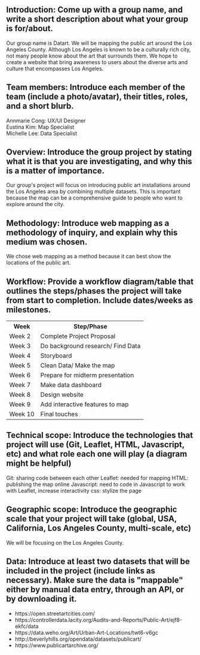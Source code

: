 ## Introduction: Come up with a group name, and write a short description about what your group is for/about.
Our group name is Datart. We will be mapping the public art around the Los Angeles County. Although Los Angeles is known to be a culturally rich city, not many people know about the art that surrounds them. We hope to create a website that bring awareness to users about the diverse arts and culture that encompasses Los Angeles.
## Team members: Introduce each member of the team (include a photo/avatar), their titles, roles, and a short blurb.
Annmarie Cong: UX/UI Designer<br/>
Eustina Kim: Map Specialist<br/>
Michelle Lee: Data Specialist<br/>
## Overview: Introduce the group project by stating what it is that you are investigating, and why this is a matter of importance.
Our group's project will focus on introducing public art installations around the Los Angeles area by combining multiple datasets. This is important because the map can be a comprehensive guide to people who want to explore around the city. 
## Methodology: Introduce web mapping as a methodology of inquiry, and explain why this medium was chosen.
We chose web mapping as a method because it can best show the locations of the public art.
## Workflow: Provide a workflow diagram/table that outlines the steps/phases the project will take from start to completion. Include dates/weeks as milestones.
<table>
  <tr>
    <th>Week</th>
    <th>Step/Phase</th> 
  </tr>
  <tr>
    <td>Week 2</td>
    <td>Complete Project Proposal</td>
  </tr>
  <tr>
    <td>Week 3</td>
    <td>Do background research/ Find Data</td>
  </tr>
  <tr>
    <td>Week 4</td>
    <td>Storyboard</td>
  </tr>
  <tr>
    <td>Week 5</td>
    <td>Clean Data/ Make the map</td>
  </tr> 
  <tr>
    <td>Week 6</td>
    <td>Prepare for midterm presentation</td>
  </tr>
  <tr>
    <td>Week 7</td>
    <td>Make data dashboard</td>
  </tr>
  <tr>
    <td>Week 8</td>
    <td>Design website</td>
  </tr>
  <tr>
    <td>Week 9</td>
    <td>Add interactive features to map</td>
  </tr>
  <tr>
    <td>Week 10</td>
    <td>Final touches</td>
  </tr>
</table> 

## Technical scope: Introduce the technologies that project will use (Git, Leaflet, HTML, Javascript, etc) and what role each one will play (a diagram might be helpful)
Git: sharing code between each other
Leaflet: needed for mapping
HTML: publishing the map online
Javascript: need to code in Javascript to work with Leaflet, increase interactivity
css: stylize the page

## Geographic scope: Introduce the geographic scale that your project will take (global, USA, California, Los Angeles County, multi-scale, etc)
We will be focusing on the Los Angeles County.

## Data: Introduce at least two datasets that will be included in the project (include links as necessary). Make sure the data is "mappable" either by manual data entry, through an API, or by downloading it.
<ul>
  <li>https://open.streetartcities.com/</li>
  <li>https://controllerdata.lacity.org/Audits-and-Reports/Public-Art/ejf8-ekfc/data</li>
  <li>https://data.weho.org/Art/Urban-Art-Locations/twt6-v6gc</li>
  <li>http://beverlyhills.org/opendata/datasets/publicart/</li>
  <li>https://www.publicartarchive.org/</li>
</ul>

